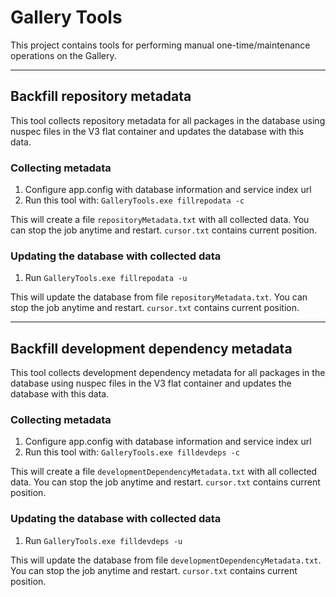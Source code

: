 # Gallery Tools

This project contains tools for performing manual one-time/maintenance operations on the Gallery.

---

## Backfill repository metadata

This tool collects repository metadata for all packages in the database using nuspec files in the V3 flat container and updates the database with this data.

### Collecting metadata

1. Configure app.config with database information and service index url
1. Run this tool with: `GalleryTools.exe fillrepodata -c`

This will create a file `repositoryMetadata.txt` with all collected data. You can stop the job anytime and restart. `cursor.txt` contains current position.    

### Updating the database with collected data

1. Run `GalleryTools.exe fillrepodata -u`

This will update the database from file `repositoryMetadata.txt`. You can stop the job anytime and restart.  `cursor.txt` contains current position. 

---

## Backfill development dependency metadata

This tool collects development dependency metadata for all packages in the database using nuspec files in the V3 flat container and updates the database with this data.

### Collecting metadata

1. Configure app.config with database information and service index url
1. Run this tool with: `GalleryTools.exe filldevdeps -c`

This will create a file `developmentDependencyMetadata.txt` with all collected data. You can stop the job anytime and restart. `cursor.txt` contains current position.    

### Updating the database with collected data

1. Run `GalleryTools.exe filldevdeps -u`

This will update the database from file `developmentDependencyMetadata.txt`. You can stop the job anytime and restart.  `cursor.txt` contains current position.
